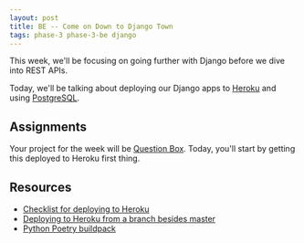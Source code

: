 ```yaml
---
layout: post
title: BE -- Come on Down to Django Town
tags: phase-3 phase-3-be django
---
```


This week, we'll be focusing on going further with Django before we dive into REST APIs.

Today, we'll be talking about deploying our Django apps to [Heroku](https://www.heroku.com/) and using [PostgreSQL](https://www.postgresql.org/).

## Assignments

Your project for the week will be [Question Box](https://classroom.github.com/a/CrPyVt7o). Today, you'll start by getting this deployed to Heroku first thing.

## Resources

- [Checklist for deploying to Heroku](https://github.com/momentumlearn/student-resources/blob/master/articles/deploy-django-to-heroku.md)
- [Deploying to Heroku from a branch besides master](https://devcenter.heroku.com/articles/git#deploying-from-a-branch-besides-master)
- [Python Poetry buildpack](https://github.com/moneymeets/python-poetry-buildpack)
